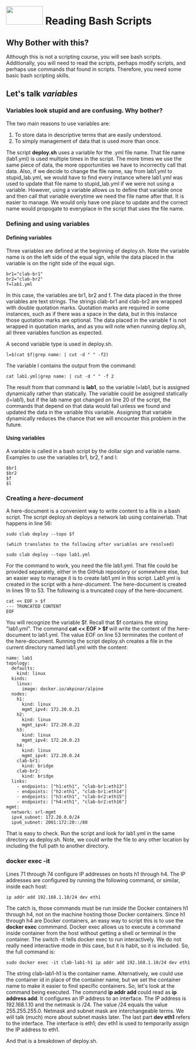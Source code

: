 # <img src="https://www.tamusa.edu/brandguide/jpeglogos/tamusa_final_logo_bw1.jpg" width="100" height="50"> Reading Bash Scripts
## Why Bother with this?

Although this is not a scripting course, you will see bash scripts. Additionally, you will need to read the scripts, perhaps modify scripts, and perhaps use commands that found in scripts. Therefore, you need some basic bash scripting skills.
## Let's talk _variables_
### Variables look stupid and are confusing. Why bother?

The two main reasons to use variables are:
1. To store data in descriptive terms that are easily understood.
2. To simply management of data that is used more than once.

The script **deploy.sh** uses a variable for the .yml file name. That file name (lab1.yml) is used multiple times in the script. The more times we use the same piece of data, the more opportunities we have to incorrectly call that data. Also, if we decide to change the file name, say from lab1.yml to stupid_lab.yml, we would have to find every instance where lab1.yml was used to update that file name to stupid_lab.yml if we were not using a variable. However, using a variable allows us to define that variable once and then call that variable everytime we need the file name after that. It is easier to manage. We would only have one place to update and the correct name would propogate to everyplace in the script that uses the file name.
### Defining and using variables
#### Defining variables

Three variables are defined at the beginning of deploy.sh. Note the variable name is on the left side of the equal sign, while the data placed in the variable is on the right side of the equal sign. 
```
br1="clab-br1"
br2="clab-br2"
f=lab1.yml
```
In this case, the variables are br1, br2 and f. The data placed in the three variables are text strings. The strings clab-br1 and clab-br2 are wrapped with double quotation marks. Quotation marks are required in some instances, such as if there was a space in the data, but in this instance those quotation marks are optional. The data placed in the variable f is not wrapped in quotation marks, and as you will note when running deploy.sh, all three variables function as expected.

A second variable type is used in deploy.sh. 
```
l=$(cat $f|grep name: | cut -d " " -f2)
```
The variable l contains the output from the command:
```
cat lab1.yml|grep name: | cut -d " " -f 2
```
The result from that command is **lab1**, so the variable l=lab1, but is assigned dynamically rather than statically. The variable could be assigned statically (l=lab1), but if the lab name got changed on line 20 of the script, the commands that depend on that data would fail unless we found and updated the data in the variable this variable. Assigning that variable dynamically reduces the chance that we will encounter this problem in the future.
#### Using variables
A variable is called in a bash script by the dollar sign and variable name. Examples to use the variables br1, br2, f and l:
```
$br1
$br2
$f
$l
```
### Creating a _here-document_
A here-document is a convenient way to write content to a file in a bash script. The script deploy.sh deploys a network lab using containerlab. That happens in line 56:
```
sudo clab deploy --topo $f

(which translates to the following after variables are resolved)

sudo clab deploy --topo lab1.yml
```
For the command to work, you need the file lab1.yml. That file could be provided separately, either in the GitHub repository or somewhere else, but an easier way to manage it is to create lab1.yml in this script. Lab1.yml is created in the script with a *here-document*. The here-document is created in lines 19 to 53. The following is a truncated copy of the here-document.
```
cat << EOF > $f
--- TRUNCATED CONTENT
EOF
```
You will recognize the variable $f. Recall that $f contains the string "lab1.yml". The command **cat << EOF > $f** will write the content of the here-document to lab1.yml. The value EOF on line 53 terminates the content of the here-document. Running the script deploy.sh creates a file in the current directory named lab1.yml with the content:
```
name: lab1
topology:
  defaults:
    kind: linux
  kinds:
    linux:
      image: docker.io/akpinar/alpine 
  nodes:
    h1:
      kind: linux
      mgmt_ipv4: 172.20.0.21
    h2:
      kind: linux      
      mgmt_ipv4: 172.20.0.22
    h3:
      kind: linux
      mgmt_ipv4: 172.20.0.23
    h4:
      kind: linux
      mgmt_ipv4: 172.20.0.24    
    clab-br1: 
      kind: bridge
    clab-br2: 
      kind: bridge
  links:
    - endpoints: ["h1:eth1", "clab-br1:eth13"]
    - endpoints: ["h2:eth1", "clab-br1:eth14"]
    - endpoints: ["h3:eth1", "clab-br2:eth15"]
    - endpoints: ["h4:eth1", "clab-br2:eth16"]
mgmt: 
  network: srl-mgmt
  ipv4_subnet: 172.20.0.0/24
  ipv6_subnet: 2001:172:20::/80  
```
That is easy to check. Run the script and look for lab1.yml in the same directory as deploy.sh. Note, we could write the file to any other location by including the full path to another directory.

### docker exec -it
Lines 71 through 74 configure IP addresses on hosts h1 through h4. The IP addresses are configured by running the following command, or similar, inside each host:
```
ip addr add 192.168.1.10/24 dev eth1
```
The catch is, those commands must be run inside the Docker containers h1 through h4, not on the machine hosting those Docker containers. Since h1 through h4 are Docker containers, an easy way to script this is to use the **docker exec** commmand. Docker exec allows us to execute a command inside container from the host without getting a shell or terminal in the container. The switch -it tells docker exec to run interactively. We do not really need interactive mode in this case, but it is habit, so it is included. So, the full command is:
```
sudo docker exec -it clab-lab1-h1 ip addr add 192.168.1.10/24 dev eth1
```
The string clab-lab1-h1 is the container name. Alternatively, we could use the container id in place of the container name, but we set the container name to make it easier to find specific containers.
So, let's look at the command being executed. The command **ip addr add** could read as **ip address add**. It configures an IP address to an interface. The IP address is 192.168.1.10 and the netmask is /24. The value /24 equals the value 255.255.255.0. Netmask and subnet mask are interchangeable terms. We will talk (much) more about subnet masks later. The last part **dev eth1** refers to the interface. The interface is eth1; dev eth1 is used to temporarily assign the IP address to eth1.

And that is a breakdown of deploy.sh.
